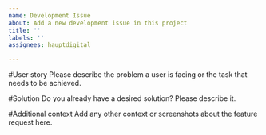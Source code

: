 ```yaml
---
name: Development Issue
about: Add a new development issue in this project
title: ''
labels: ''
assignees: hauptdigital

---
```


#User story
Please describe the problem a user is facing or the task that needs to be achieved.

#Solution
Do you already have a desired solution? Please describe it.

#Additional context
Add any other context or screenshots about the feature request here.
